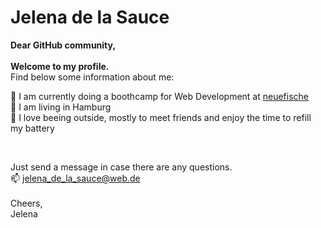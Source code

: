<h1> Jelena de la Sauce </h1>

<b> Dear GitHub community, 
  <br>
  <br> Welcome to my profile.</b>
  <br> Find below some information about me:

:seedling: I am currently doing a boothcamp for Web Development at <a href="https://www.neuefische.de/">neuefische</a> <br>
:house_with_garden: I am living in Hamburg <br>
:battery: I love beeing outside, mostly to meet friends and enjoy the time to refill my battery <br>

<br>

Just send a message in case there are any questions.
<br>
:mailbox: jelena_de_la_sauce@web.de
<br><br>
Cheers, <br>
Jelena
